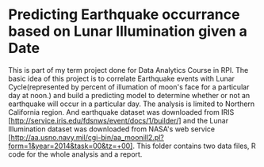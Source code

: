 # Predicting Earthquake occurrance based on Lunar Illumination given a Date
This is part of my term project done for Data Analytics Course in RPI.
The basic idea of this project is to correlate Earthquake events with Lunar Cycle(represented by percent of illumation of moon's face for a particular day at noon.) and build a predicting model to determine whether or not an earthquake will occur in a particular day. The analysis is limited to Northern California region. And earthquake dataset was downloaded from IRIS [http://service.iris.edu/fdsnws/event/docs/1/builder/] and the Lunar Illumination dataset was downloaded from NASA's web service [http://aa.usno.navy.mil/cgi-bin/aa_moonill2.pl?form=1&year=2014&task=00&tz=+00]. This folder contains two data files, R code for the whole analysis and a report.